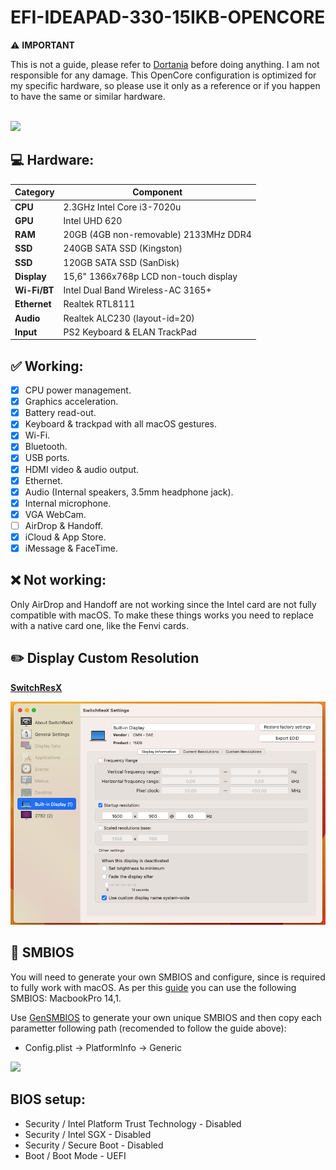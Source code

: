 # EFI-IDEAPAD-330-15IKB-OPENCORE

:warning: **IMPORTANT**

This is not a guide, please refer to [Dortania](https://dortania.github.io/getting-started) before doing anything. I am not responsible for any damage. This OpenCore configuration is optimized for my specific hardware, so please use it only as a reference or if you happen to have the same or similar hardware.

<br/>

<img src="assets/macos-ventura.png">

## :computer: Hardware:

| **Category** | **Component**                         |
| ------------ | ------------------------------------- |
| **CPU**      | 2.3GHz Intel Core i3-7020u            |
| **GPU**      | Intel UHD 620                         |
| **RAM**      | 20GB (4GB non-removable) 2133MHz DDR4 |
| **SSD**      | 240GB SATA SSD (Kingston)             |
| **SSD**      | 120GB SATA SSD (SanDisk)              |
| **Display**  | 15,6" 1366x768p LCD non-touch display |
| **Wi-Fi/BT** | Intel Dual Band Wireless-AC 3165+     |
| **Ethernet** | Realtek RTL8111                       |
| **Audio**    | Realtek ALC230 (layout-id=20)         |
| **Input**    | PS2 Keyboard & ELAN TrackPad          |

## :white_check_mark: Working:

- [x] CPU power management.
- [x] Graphics acceleration.
- [x] Battery read-out.
- [x] Keyboard & trackpad with all macOS gestures.
- [x] Wi-Fi.
- [x] Bluetooth.
- [x] USB ports.
- [x] HDMI video & audio output.
- [x] Ethernet.
- [x] Audio (Internal speakers, 3.5mm headphone jack).
- [x] Internal microphone.
- [x] VGA WebCam.
- [ ] AirDrop & Handoff.
- [x] iCloud & App Store.
- [x] iMessage & FaceTime.

## :x: Not working:

Only AirDrop and Handoff are not working since the Intel card are not fully compatible with macOS. To make these things works you need to replace with a native card one, like the Fenvi cards.

## :pencil2: Display Custom Resolution

[**SwitchResX**](https://github.com/jmurray305/SwitchResX-Configuration)

<img src="assets/SwitchResX.png">


## :closed_lock_with_key: SMBIOS

You will need to generate your own SMBIOS and configure, since is required to fully work with macOS. As per this [guide](https://dortania.github.io/OpenCore-Install-Guide/config-laptop.plist/kaby-lake.html#platforminfo) you can use the following SMBIOS: MacbookPro 14,1.

Use [GenSMBIOS](https://github.com/corpnewt/GenSMBIOS) to generate your own unique SMBIOS and then copy each parametter following path (recomended to follow the guide above):

- Config.plist -> PlatformInfo -> Generic

<img src="assets/smbios.png">

## BIOS setup:

- Security / Intel Platform Trust Technology - Disabled
- Security / Intel SGX - Disabled
- Security / Secure Boot - Disabled
- Boot / Boot Mode - UEFI
